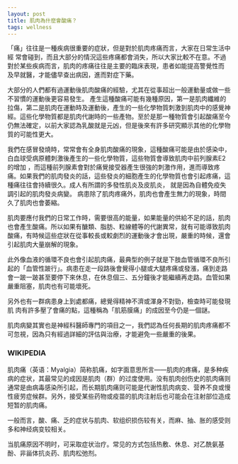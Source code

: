 ```yaml
---
layout: post
title: 肌肉為什麼會酸痛？
tags: wellness
---
```

「痛」往往是一種疾病很重要的症狀，但是對於肌肉疼痛而言，大家在日常生活中經 常會碰到，而且大部分的情況這些疼痛都會消失，所以大家比較不在意。不過對於某些疾病而言，肌肉的疼痛往往是主要的臨床表現，患者如能提高警覺性而 及早就醫，才能儘早查出病因，進而對症下藥。

大部分的人們都有過運動後肌肉酸痛的經驗，尤其在從事超出一般運動量或做一些不習慣的運動後更容易發生。 產生這種酸痛可能有幾種原因，第一是肌肉纖維的拉傷，第二是肌肉在運動時及運動後，產生的一些化學物質刺激到肌肉中的感覺神經。這些化學物質都是肌肉代謝時的一些產物。至於是那一種物質會引起酸痛至今仍無法確定，以前大家認為乳酸就是元凶，但是後來有許多研究顯示其他的化學物質的可能性更大。
<!--break-->

我們在感冒發燒時，常常會有全身肌肉酸痛的現象，這種酸痛可能是由於感染中，白血球受病原體刺激後產生的一些化學物質，這些物質會導致肌肉中前列腺素E2的增加 ，而這種前列腺素會對於痛覺接受器產生很強的刺激作用，進而導致疼痛。如果我們的肌肉發炎的話，這些發炎的細胞產生的化學物質也會引起疼痛，這種痛往往會持續很久。成人有所謂的多發性肌炎及皮肌炎， 就是因為自體免疫失調引起的肌肉發炎病變。 病患除了肌肉疼痛外，肌肉也會產生無力的現象，時間久了肌肉也會萎縮。 

肌肉要應付我們的日常工作時，需要很高的能量，如果能量的供給不足的話，肌肉也會產生酸痛。所以如果有醣類、脂肪、粒線體等的代謝異常，就有可能導致肌肉酸痛，有時候這些症狀在從事較長或較劇烈的運動後才會出現，嚴重的時候，還會引起肌肉大量崩解的現象。

此外像血液的循環不良也會引起肌肉痛，最典型的例子就是下肢血管循環不良所引起的「血管性跛行」。病患在走一段路後會覺得小腿或大腿疼痛或發漲，痛到走路會一跛一跛甚至要停下來休息，在休息個三、五分鐘後才能繼續再走路。血管如果嚴重阻塞，肌肉也有可能壞死。

另外也有一群病患身上到處都痛，總覺得精神不濟或渾身不對勁，檢查時可能發現肌 肉有許多壓了會痛的點，這種稱為「肌筋膜痛」的成因至今仍是一個謎。

肌肉病變其實也是神經科醫師專門的項目之一，我們認為任何長期的肌肉疼痛都不可忽視，因為只有經過詳細的評估與治療，才能避免一些嚴重的後果。

### WIKIPEDIA

肌肉痛（英语：Myalgia）简称肌痛，如字面意思所言——肌肉的疼痛，是多种疾病的症状，其最常见的成因是肌肉（群）的过度使用。没有肌肉创伤史的肌肉痛则通常是由病毒感染所引起，而长期肌肉痛则可能是代谢性肌肉病变、营养不良或慢性疲劳症候群。另外，接受某些药物或疫苗的肌肉注射后也可能会在注射部位造成短暂的肌肉痛。

一般而言，酸、痛、乏的症状与肌肉、软组织损伤较有关，而麻、抽、胀的感受则多和神经病变较相关。

当肌痛原因不明时，可采取症状治疗。常见的方式包括热敷、休息、对乙酰氨基酚、非甾体抗炎药、肌肉松弛剂。